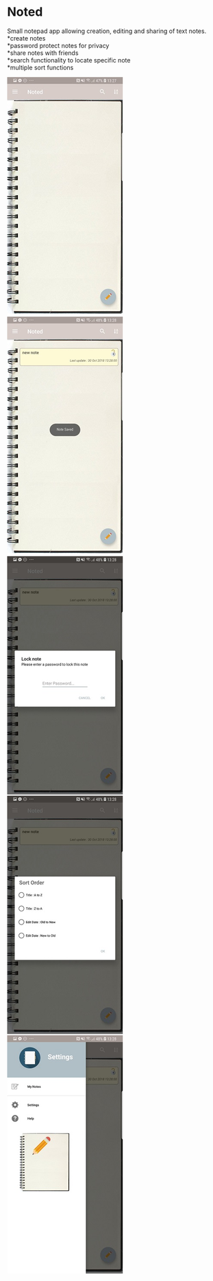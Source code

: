 # Noted
Small notepad app allowing creation, editing and sharing of text notes.  
*create notes  
*password protect notes for privacy  
*share notes with friends  
*search functionality to locate specific note  
*multiple sort functions  

![](noted1.jpg)
![](noted2.jpg)
![](noted3.jpg)
![](noted4.jpg)
![](noted5.jpg)
